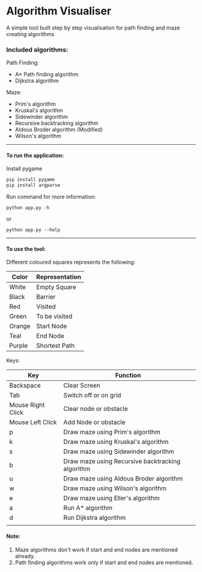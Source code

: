 # Algorithm Visualiser

A simple tool built step by step visualisation for path finding and maze creating algorithms 

### Included algorithms:

Path Finding:
* A* Path finding algorithm
* Dijkstra algorithm

Maze:
* Prim's algorithm
* Kruskal's algorithm
* Sidewinder algorithm
* Recursive backtracking algorithm
* Aldous Broder algorithm (Modified)
* Wilson's algorithm

---
#### To run the application:

Install pygame
```bash
pip install pygame
pip install argparse
```

Run command for more information:
```
python app.py -h
```
or
```
python app.py --help
```
---
#### To use the tool:
Different coloured squares represents the following:

|  Color 	|   Representation	|  
|---	|---	|
|   White	|  Empty Square 	|
|   Black	| Barrier  	|
|   Red	|   Visited	|
|   Green	|  To be visited 	|
|   Orange	|   Start Node	|
|   Teal	|   End Node	|
|   Purple	|   Shortest Path	|

Keys:

|   Key	|   Function	|
|---	|---	|
| Backspace  	|  Clear Screen 	|
|   Tab	|  Switch off or on grid 	|
|   Mouse Right Click	|   Clear node or obstacle	|
|   Mouse Left Click	|   Add Node or obstacle	|
| p  	|  Draw maze using Prim's algorithm	|
|  k 	|  Draw maze using Kruskal's algorithm	|
|   s	|  Draw maze using Sidewinder algorithm	|
|  b 	|  Draw maze using Recursive backtracking algorithm	|
|  u 	|  Draw maze using Aldous Broder algorithm	|
|  w 	|  	Draw maze using Wilson's algorithm|
|  e 	|  	Draw maze using Eller's algorithm|
| a  	|  Run A* algorithm	|
| d  	|  Run Dijkstra algorithm	|
|   	|  	|

#### Note:
1) Maze algorithms don't work if start and end nodes are mentioned already.
2) Path finding algorithms work only if start and end nodes are mentioned.
